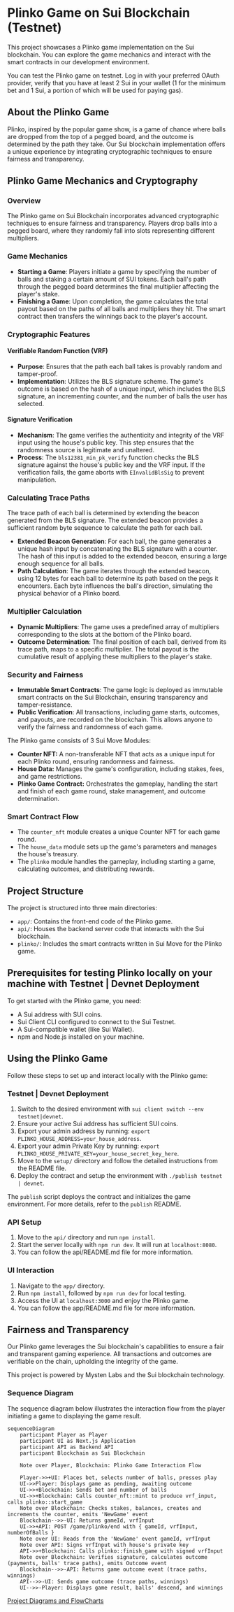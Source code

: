 # Plinko Game on Sui Blockchain (Testnet)
This project showcases a Plinko game implementation on the Sui blockchain. You can explore the game mechanics and interact with the smart contracts in our development environment.

You can test the Plinko game on testnet. Log in with your preferred OAuth provider, verify that you have at least 2 Sui in your wallet (1 for the minimum bet and 1 Sui, a portion of which will be used for paying gas).

## About the Plinko Game
Plinko, inspired by the popular game show, is a game of chance where balls are dropped from the top of a pegged board, and the outcome is determined by the path they take. Our Sui blockchain implementation offers a unique experience by integrating cryptographic techniques to ensure fairness and transparency.

## Plinko Game Mechanics and Cryptography

### Overview
The Plinko game on Sui Blockchain incorporates advanced cryptographic techniques to ensure fairness and transparency. Players drop balls into a pegged board, where they randomly fall into slots representing different multipliers.

### Game Mechanics
- **Starting a Game**: Players initiate a game by specifying the number of balls and staking a certain amount of SUI tokens. Each ball's path through the pegged board determines the final multiplier affecting the player's stake.
- **Finishing a Game**: Upon completion, the game calculates the total payout based on the paths of all balls and multipliers they hit. The smart contract then transfers the winnings back to the player's account.

### Cryptographic Features
#### Verifiable Random Function (VRF)
- **Purpose**: Ensures that the path each ball takes is provably random and tamper-proof.
- **Implementation**: Utilizes the BLS signature scheme. The game's outcome is based on the hash of a unique input, which includes the BLS signature, an incrementing counter, and the number of balls the user has selected.

#### Signature Verification
- **Mechanism**: The game verifies the authenticity and integrity of the VRF input using the house's public key. This step ensures that the randomness source is legitimate and unaltered.
- **Process**: The `bls12381_min_pk_verify` function checks the BLS signature against the house's public key and the VRF input. If the verification fails, the game aborts with `EInvalidBlsSig` to prevent manipulation.

### Calculating Trace Paths
The trace path of each ball is determined by extending the beacon generated from the BLS signature. The extended beacon provides a sufficient random byte sequence to calculate the path for each ball.

- **Extended Beacon Generation**: For each ball, the game generates a unique hash input by concatenating the BLS signature with a counter. The hash of this input is added to the extended beacon, ensuring a large enough sequence for all balls.
- **Path Calculation**: The game iterates through the extended beacon, using 12 bytes for each ball to determine its path based on the pegs it encounters. Each byte influences the ball's direction, simulating the physical behavior of a Plinko board.

### Multiplier Calculation
- **Dynamic Multipliers**: The game uses a predefined array of multipliers corresponding to the slots at the bottom of the Plinko board.
- **Outcome Determination**: The final position of each ball, derived from its trace path, maps to a specific multiplier. The total payout is the cumulative result of applying these multipliers to the player's stake.

### Security and Fairness
- **Immutable Smart Contracts**: The game logic is deployed as immutable smart contracts on the Sui Blockchain, ensuring transparency and tamper-resistance.
- **Public Verification**: All transactions, including game starts, outcomes, and payouts, are recorded on the blockchain. This allows anyone to verify the fairness and randomness of each game.

The Plinko game consists of 3 Sui Move Modules:
- **Counter NFT:** A non-transferable NFT that acts as a unique input for each Plinko round, ensuring randomness and fairness.
- **House Data:** Manages the game's configuration, including stakes, fees, and game restrictions.
- **Plinko Game Contract:** Orchestrates the gameplay, handling the start and finish of each game round, stake management, and outcome determination.

### Smart Contract Flow
- The `counter_nft` module creates a unique Counter NFT for each game round.
- The `house_data` module sets up the game's parameters and manages the house's treasury.
- The `plinko` module handles the gameplay, including starting a game, calculating outcomes, and distributing rewards.

## Project Structure
The project is structured into three main directories:
- `app/`: Contains the front-end code of the Plinko game.
- `api/`: Houses the backend server code that interacts with the Sui blockchain.
- `plinko/`: Includes the smart contracts written in Sui Move for the Plinko game.

## Prerequisites for testing Plinko locally on your machine with Testnet | Devnet Deployment
To get started with the Plinko game, you need:
- A Sui address with SUI coins.
- Sui Client CLI configured to connect to the Sui Testnet.
- A Sui-compatible wallet (like Sui Wallet).
- npm and Node.js installed on your machine.

## Using the Plinko Game
Follow these steps to set up and interact locally with the Plinko game:

### Testnet | Devnet Deployment
1. Switch to the desired environment with `sui client switch --env testnet|devnet`.
2. Ensure your active Sui address has sufficient SUI coins.
3. Export your admin address by running: `export PLINKO_HOUSE_ADDRESS=your_house_address`.
4. Export your admin Private Key by running: `export PLINKO_HOUSE_PRIVATE_KEY=your_house_secret_key_here`.
5. Move to the `setup/` directory and follow the detailed instructions from the README file.
6. Deploy the contract and setup the environment with `./publish testnet | devnet`.

The `publish` script deploys the contract and initializes the game environment. For more details, refer to the `publish` README.

### API Setup
1. Move to the `api/` directory and run `npm install`.
2. Start the server locally with `npm run dev`. It will run at `localhost:8080`.
3. You can follow the api/README.md file for more information.

### UI Interaction
1. Navigate to the `app/` directory.
2. Run `npm install`, followed by `npm run dev` for local testing.
3. Access the UI at `localhost:3000` and enjoy the Plinko game.
4. You can follow the app/README.md file for more information.

## Fairness and Transparency
Our Plinko game leverages the Sui blockchain's capabilities to ensure a fair and transparent gaming experience. All transactions and outcomes are verifiable on the chain, upholding the integrity of the game.

This project is powered by Mysten Labs and the Sui blockchain technology.


### Sequence Diagram
The sequence diagram below illustrates the interaction flow from the player initiating a game to displaying the game result.

```mermaid
sequenceDiagram
    participant Player as Player
    participant UI as Next.js Application
    participant API as Backend API
    participant Blockchain as Sui Blockchain

    Note over Player, Blockchain: Plinko Game Interaction Flow

    Player->>+UI: Places bet, selects number of balls, presses play
    UI->>Player: Displays game as pending, awaiting outcome
    UI->>+Blockchain: Sends bet and number of balls
    UI->>+Blockchain: Calls counter_nft::mint to produce vrf_input, calls plinko::start_game
    Note over Blockchain: Checks stakes, balances, creates and increments the counter, emits 'NewGame' event
    Blockchain-->>-UI: Returns gameId, vrfInput
    UI->>+API: POST /game/plinko/end with { gameId, vrfInput, numberOfBalls }
    Note over UI: Reads from the 'NewGame' event gameId, vrfInput
    Note over API: Signs vrfInput with house's private key
    API->>+Blockchain: Calls plinko::finish_game with signed vrfInput
    Note over Blockchain: Verifies signature, calculates outcome (payments, balls' trace paths), emits Outcome event
    Blockchain-->>-API: Returns game outcome event (trace paths, winnings)
    API-->>-UI: Sends game outcome (trace paths, winnings)
    UI-->>-Player: Displays game result, balls' descend, and winnings
```

[Project Diagrams and FlowCharts](/Diagrams-FlowCharts.md)
